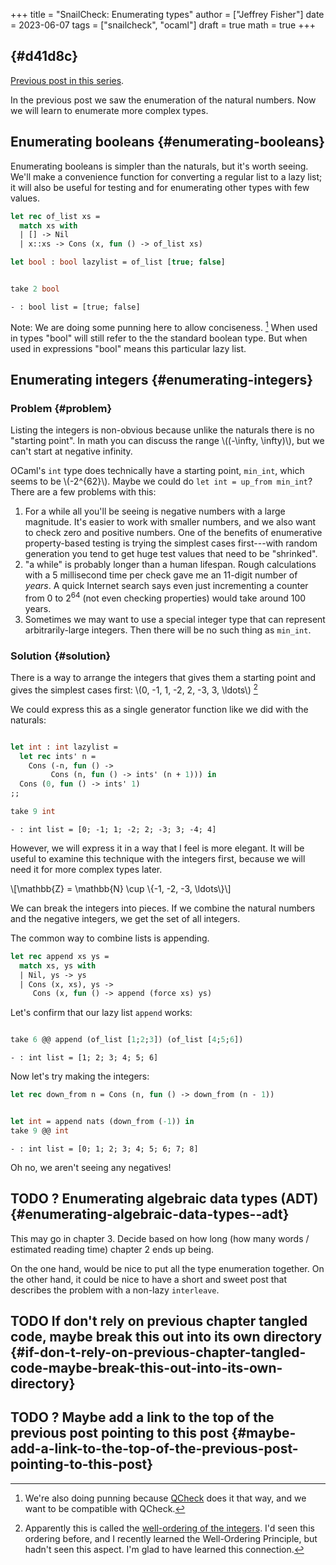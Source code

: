 +++
title = "SnailCheck: Enumerating types"
author = ["Jeffrey Fisher"]
date = 2023-06-07
tags = ["snailcheck", "ocaml"]
draft = true
math = true
+++

##  {#d41d8c}

[Previous post in this series](/posts/snailcheck_laziness-from-scratch-in-ocaml).

In the previous post we saw the enumeration of the natural numbers. Now we will learn to enumerate more complex types.


## Enumerating booleans {#enumerating-booleans}

Enumerating booleans is simpler than the naturals, but it's worth seeing. We'll make a convenience function for converting a regular list to a lazy list; it will also be useful for testing and for enumerating other types with few values.

```ocaml
let rec of_list xs =
  match xs with
  | [] -> Nil
  | x::xs -> Cons (x, fun () -> of_list xs)
```

```ocaml
let bool : bool lazylist = of_list [true; false]
```

```ocaml

take 2 bool
```

```text
- : bool list = [true; false]
```

Note: We are doing some punning here to allow conciseness.&nbsp;[^fn:1] When used in types "bool" will still refer to the the standard boolean type. But when used in expressions "bool" means this particular lazy list.


## Enumerating integers {#enumerating-integers}


### Problem {#problem}

Listing the integers is non-obvious because unlike the naturals there is no "starting point". In math you can discuss the range \\((-\infty, \infty)\\), but we can't start at negative infinity.

OCaml's `int` type does technically have a starting point, `min_int`, which seems to be \\(-2^{62}\\). Maybe we could do `let int = up_from min_int`? There are a few problems with this:

1.  For a while all you'll be seeing is negative numbers with a large magnitude. It's easier to work with smaller numbers, and we also want to check zero and positive numbers. One of the benefits of enumerative property-based testing is trying the simplest cases first---with random generation you tend to get huge test values that need to be "shrinked".
2.  "a while" is probably longer than a human lifespan. Rough calculations with a 5 millisecond time per check gave me an 11-digit number of _years_. A quick Internet search says even just incrementing a counter from 0 to 2<sup>64</sup> (not even checking properties) would take around 100 years.
3.  Sometimes we may want to use a special integer type that can represent arbitrarily-large integers. Then there will be no such thing as `min_int`.


### Solution {#solution}

There is a way to arrange the integers that gives them a starting point and gives the simplest cases first: \\(0, -1, 1, -2, 2, -3, 3, \ldots\\)&nbsp;[^fn:2]

We could express this as a single generator function like we did with the naturals:

```ocaml

let int : int lazylist =
  let rec ints' n =
    Cons (-n, fun () ->
	     Cons (n, fun () -> ints' (n + 1))) in
  Cons (0, fun () -> ints' 1)
;;

take 9 int
```

```text
- : int list = [0; -1; 1; -2; 2; -3; 3; -4; 4]
```

However, we will express it in a way that I feel is more elegant. It will be useful to examine this technique with the integers first, because we will need it for more complex types later.

\\[\mathbb{Z} = \mathbb{N} \cup \\{-1, -2, -3, \ldots\\}\\]

We can break the integers into pieces. If we combine the natural numbers and the negative integers, we get the set of all integers.

The common way to combine lists is appending.

```ocaml
let rec append xs ys =
  match xs, ys with
  | Nil, ys -> ys
  | Cons (x, xs), ys ->
     Cons (x, fun () -> append (force xs) ys)
```

Let's confirm that our lazy list `append` works:

```ocaml

take 6 @@ append (of_list [1;2;3]) (of_list [4;5;6])
```

```text
- : int list = [1; 2; 3; 4; 5; 6]
```

Now let's try making the integers:

```ocaml
let rec down_from n = Cons (n, fun () -> down_from (n - 1))
```

```ocaml

let int = append nats (down_from (-1)) in
take 9 @@ int
```

```text
- : int list = [0; 1; 2; 3; 4; 5; 6; 7; 8]
```

Oh no, we aren't seeing any negatives!


## <span class="org-todo todo TODO">TODO</span> ? Enumerating algebraic data types (ADT) {#enumerating-algebraic-data-types--adt}

This may go in chapter 3. Decide based on how long (how many words / estimated reading time) chapter 2 ends up being.

On the one hand, would be nice to put all the type enumeration together. On the other hand, it could be nice to have a short and sweet post that describes the problem with a non-lazy `interleave`.


## <span class="org-todo todo TODO">TODO</span> If don't rely on previous chapter tangled code, maybe break this out into its own directory {#if-don-t-rely-on-previous-chapter-tangled-code-maybe-break-this-out-into-its-own-directory}


## <span class="org-todo todo TODO">TODO</span> ? Maybe add a link to the top of the previous post pointing to this post {#maybe-add-a-link-to-the-top-of-the-previous-post-pointing-to-this-post}

[^fn:1]: We're also doing punning because [QCheck](https://c-cube.github.io/qcheck/) does it that way, and we want to be compatible with QCheck.
[^fn:2]: Apparently this is called the [well-ordering of the integers](https://en.wikipedia.org/wiki/Well-order#Integers). I'd seen this ordering before, and I recently learned the Well-Ordering Principle, but hadn't seen this aspect. I'm glad to have learned this connection.